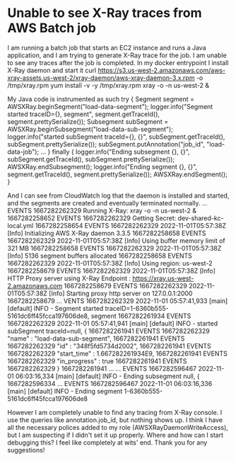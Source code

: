 
# Unable to see X-Ray traces from AWS Batch job

I am running a batch job that starts an EC2 instance and runs a Java application, and I am trying to generate X-Ray trace for the job. I am unable to see any traces after the job is completed.
In my docker entrypoint I install X-Ray daemon and start it
curl https://s3.us-west-2.amazonaws.com/aws-xray-assets.us-west-2/xray-daemon/aws-xray-daemon-3.x.rpm -o /tmp/xray.rpm
yum install -v -y /tmp/xray.rpm
xray -o -n us-west-2 &

My Java code is instrumented as such
try {
    Segment segment = AWSXRay.beginSegment("load-data-segment");
    logger.info("Segment started traceID={}, segment", segment.getTraceId(), segment.prettySerialize());
    Subsegment subSegment = AWSXRay.beginSubsegment("load-data-sub-segment");
    logger.info("started subSegment traceId={}, {}", subSegment.getTraceId(), subSegment.prettySerialize());
    subSegment.putAnnotation("job_id", "load-data-job");
    ...
} finally {
    logger.info("Ending subsegment {}, {}", subSegment.getTraceId(), subSegment.prettySerialize());
    AWSXRay.endSubsegment();
    logger.info("Ending segment {}, {}", segment.getTraceId(), segment.prettySerialize());
    AWSXRay.endSegment();
}

And I can see from CloudWatch log that the daemon is installed and started, and the segments are created and eventually terminated normally.
...
EVENTS  1667282262329   Running X-Ray: xray -o -n us-west-2 &   1667282258652
EVENTS  1667282262329   Getting Secret: dev-shared-kc-local.yml 1667282258654
EVENTS  1667282262329   2022-11-01T05:57:38Z [Info] Initializing AWS X-Ray daemon 3.3.5 1667282258658
EVENTS  1667282262329   2022-11-01T05:57:38Z [Info] Using buffer memory limit of 321 MB 1667282258658
EVENTS  1667282262329   2022-11-01T05:57:38Z [Info] 5136 segment buffers allocated  1667282258658
EVENTS  1667282262329   2022-11-01T05:57:38Z [Info] Using region: us-west-2 1667282258679
EVENTS  1667282262329   2022-11-01T05:57:38Z [Info] HTTP Proxy server using X-Ray Endpoint : https://xray.us-west-2.amazonaws.com   1667282258679
EVENTS  1667282262329   2022-11-01T05:57:38Z [Info] Starting proxy http server on 127.0.0.1:2000    1667282258679
...
VENTS  1667282262329   2022-11-01 05:57:41,933 [main] [default] INFO  - Segment started traceID=1-6360b555-5161dc6ff45fcca197606de8, segment   1667282261934
EVENTS  1667282262329   2022-11-01 05:57:41,941 [main] [default] INFO  - started subSegment traceId=null, { 1667282261941
EVENTS  1667282262329     "name" : "load-data-sub-segment", 1667282261941
EVENTS  1667282262329     "id" : "348f5fd5734d2002",    1667282261941
EVENTS  1667282262329     "start_time" : 1.667282261934E9,  1667282261941
EVENTS  1667282262329     "in_progress" : true  1667282261941
EVENTS  1667282262329   }   1667282261941
...
...
EVENTS  1667282596467   2022-11-01 06:03:16,334 [main] [default] INFO  - Ending subsegment null, {  1667282596334
...
EVENTS  1667282596467   2022-11-01 06:03:16,336 [main] [default] INFO  - Ending segment 1-6360b555-5161dc6ff45fcca197606de8

However I am completely unable to find any tracing from X-Ray console. I use the queries like annotation.job_id, but nothing shows up. I think I have all the necessary polices added to my role (AWSXRayDaemonWriteAccess), but I am suspecting if I didn't set it up properly. Where and how can I start debugging this? I feel like completely at wits' end. Thank you for any suggestions!

        